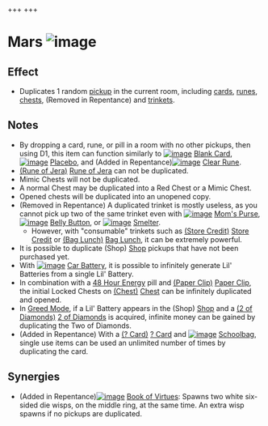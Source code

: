 +++
+++

 # Mars ![image](/image/Mars.png) 


Effect
--------


* Duplicates 1 random [pickup](/wiki/Pickup "Pickup") in the current room, including [cards](/wiki/Card "Card"), [runes](/wiki/Rune "Rune"), [chests](/wiki/Chest "Chest"), (Removed in Repentance) and [trinkets](/wiki/Trinket "Trinket").


Notes
-------


* By dropping a card, rune, or pill in a room with no other pickups, then using D1, this item can function similarly to [![image](/image/Blank_Card.png)](/wiki/Blank_Card "Blank Card") [Blank Card](/wiki/Blank_Card "Blank Card"), [![image](/image/Placebo.png)](/wiki/Placebo "Placebo") [Placebo](/wiki/Placebo "Placebo"), and (Added in Repentance)[![image](/image/Clear_Rune.png)](/wiki/Clear_Rune "Clear Rune") [Clear Rune](/wiki/Clear_Rune "Clear Rune").
* [(Rune of Jera)](/wiki/Cards_and_Runes "Rune of Jera") [Rune of Jera](/wiki/Cards_and_Runes "Cards and Runes") can not be duplicated.
* Mimic Chests will not be duplicated.
* A normal Chest may be duplicated into a Red Chest or a Mimic Chest.
* Opened chests will be duplicated into an unopened copy.
* (Removed in Repentance) A duplicated trinket is mostly useless, as you cannot pick up two of the same trinket even with [![image](/image/Mom%27s_Purse.png)](/wiki/Mom%27s_Purse "Mom's Purse") [Mom's Purse](/wiki/Mom%27s_Purse "Mom's Purse"), [![image](/image/Belly_Button.png)](/wiki/Belly_Button "Belly Button") [Belly Button](/wiki/Belly_Button "Belly Button"), or [![image](/image/Smelter.png)](/wiki/Smelter "Smelter") [Smelter](/wiki/Smelter "Smelter").
	+ However, with "consumable" trinkets such as [(Store Credit)](/wiki/Store_Credit "Store Credit") [Store Credit](/wiki/Store_Credit "Store Credit") or [(Bag Lunch)](/wiki/Bag_Lunch "Bag Lunch") [Bag Lunch](/wiki/Bag_Lunch "Bag Lunch"), it can be extremely powerful.
* It is possible to duplicate (Shop) [Shop](/wiki/Shop "Shop") pickups that have not been purchased yet.
* With [![image](/image/Car_Battery.png)](/wiki/Car_Battery "Car Battery") [Car Battery](/wiki/Car_Battery "Car Battery"), it is possible to infinitely generate Lil' Batteries from a single Lil' Battery.
* In combination with a [48 Hour Energy](/wiki/48_Hour_Energy "48 Hour Energy") pill and [(Paper Clip)](/wiki/Paper_Clip "Paper Clip") [Paper Clip](/wiki/Paper_Clip "Paper Clip"), the initial Locked Chests on [(Chest)](/wiki/Chest_(Floor) "Chest") [Chest](/wiki/Chest_(Floor) "Chest (Floor)") can be infinitely duplicated and opened.
* In [Greed Mode](/wiki/Greed_Mode "Greed Mode"), if a Lil' Battery appears in the (Shop) [Shop](/wiki/Shop "Shop") and a [(2 of Diamonds)](/wiki/Cards_and_Runes "2 of Diamonds") [2 of Diamonds](/wiki/Cards_and_Runes "Cards and Runes") is acquired, infinite money can be gained by duplicating the Two of Diamonds.
* (Added in Repentance) With a [(? Card)](/wiki/%3F_Card "? Card") [? Card](/wiki/%3F_Card "? Card") and [![image](/image/Schoolbag.png)](/wiki/Schoolbag "Schoolbag") [Schoolbag](/wiki/Schoolbag "Schoolbag"), single use items can be used an unlimited number of times by duplicating the card.


Synergies
-----------


* (Added in Repentance)[![image](/image/Book_of_Virtues.png)](/wiki/Book_of_Virtues "Book of Virtues") [Book of Virtues](/wiki/Book_of_Virtues "Book of Virtues"): Spawns two white six-sided die wisps, on the middle ring, at the same time. An extra wisp spawns if no pickups are duplicated.


